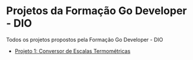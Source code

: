 # Projetos da Formação Go Developer - DIO

Todos os projetos propostos pela Formação Go Developer - DIO

- [Projeto 1: Conversor de Escalas Termométricas](https://github.com/PkMs7/projetos-formacao-go-developer-dio/tree/main/Desafio%201%20-%20Conversor%20de%20Escalas%20Termom%C3%A9tricas)